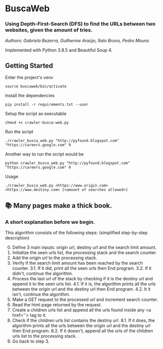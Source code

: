 # BuscaWeb
### Using Depth-First-Search (DFS) to find the URLs between two websites, given the amount of tries.

*Authors: Gabriela Bezerra, Guilherme Araújo, Ítalo Bruno, Pedro Moura.*

Implemented with Python 3.8.5 and Beautiful Soup 4.

## Getting Started
Enter the project's venv

`source buscaweb/bin/activate`

Install the dependencies

`pip install -r requirements.txt --user`

Setup the script as executable

`chmod +x crawler-busca-web.py`

Run the script

`./crawler_busca_web.py "http://pyfound.blogspot.com" "https://careers.google.com" 9`

Another way to run the script would be

`python crawler_busca_web.py "http://pyfound.blogspot.com" "https://careers.google.com" 9`

Usage

`./crawler_busca_web.py <https://www.origin.com> <https://www.destiny.com> [<amount of searches allowed>]`


## 📚 Many pages make a thick book.
### A short explanation before we begin.

This algorithm consists of the following steps: (simplified step-by-step description)

0. Define 3 main inputs: origin url, destiny url and the search limit amount.
1. Initialize the seen urls list, the processing stack and the search counter.
2. Add the origin url to the processing stack.
3. Verify if the search limit amount has been reached by the search counter.
    3.1. If it did, print all the seen urls then End program.
    3.2. If it didn't, continue the algorithm.
4. Process the last url of the stack by checking if it is the destiny url and append it to the seen urls list.
    4.1. If it is, the algorithm prints all the urls between the origin url and the destiny url then End program.
    4.2. It it isn't, continue the algorithm.
5. Make a GET request to the processed url and increment search counter.
6. Read the html page returned by the request.
7. Create a children urls list and append all the urls found inside any \<a href=''\> tag to it.
8. Check if the children urls list contains the destiny url.
    8.1. If it does, the algorithm prints all the urls between the origin url and the destiny url then End program.
    8.2. If it doesn't, append all the urls of the children urls list to the processing stack. 
9. Go back to step 3.

